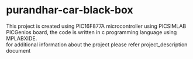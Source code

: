 # purandhar-car-black-box
This project is created using PIC16F877A microcontroller using PICSIMLAB PICGenios board, the code is written in c programming language using MPLABXIDE.
<br>for additional information about the project please refer project_description document
